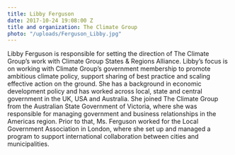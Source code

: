 ```yaml
---
title: Libby Ferguson
date: 2017-10-24 19:08:00 Z
title and organization: The Climate Group
photo: "/uploads/Ferguson_Libby.jpg"
---
```


Libby Ferguson is responsible for setting the direction of The Climate Group’s work with Climate Group States & Regions Alliance. Libby’s focus is on working with Climate Group’s government membership to promote ambitious climate policy, support sharing of best practice and scaling effective action on the ground. She has a background in economic development policy and has worked across local, state and central government in the UK, USA and Australia. She joined The Climate Group from the Australian State Government of Victoria, where she was responsible for managing government and business relationships in the Americas region. Prior to that, Ms. Ferguson worked for the Local Government Association in London, where she set up and managed a program to support international collaboration between cities and municipalities.